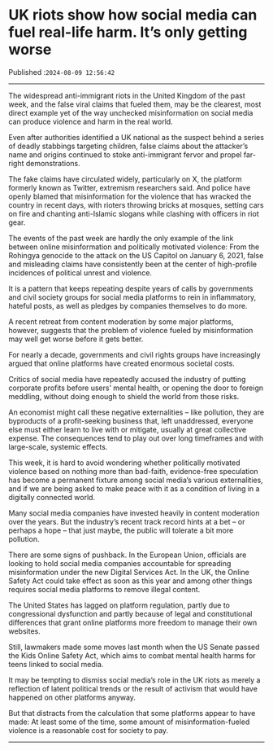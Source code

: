 # UK riots show how social media can fuel real-life harm. It’s only getting worse

Published :`2024-08-09 12:56:42`

---

The widespread anti-immigrant riots in the United Kingdom of the past week, and the false viral claims that fueled them, may be the clearest, most direct example yet of the way unchecked misinformation on social media can produce violence and harm in the real world.

Even after authorities identified a UK national as the suspect behind a series of deadly stabbings targeting children, false claims about the attacker’s name and origins continued to stoke anti-immigrant fervor and propel far-right demonstrations.

The fake claims have circulated widely, particularly on X, the platform formerly known as Twitter, extremism researchers said. And police have openly blamed that misinformation for the violence that has wracked the country in recent days, with rioters throwing bricks at mosques, setting cars on fire and chanting anti-Islamic slogans while clashing with officers in riot gear.

The events of the past week are hardly the only example of the link between online misinformation and politically motivated violence: From the Rohingya genocide to the attack on the US Capitol on January 6, 2021, false and misleading claims have consistently been at the center of high-profile incidences of political unrest and violence.

It is a pattern that keeps repeating despite years of calls by governments and civil society groups for social media platforms to rein in inflammatory, hateful posts, as well as pledges by companies themselves to do more.

A recent retreat from content moderation by some major platforms, however, suggests that the problem of violence fueled by misinformation may well get worse before it gets better.

For nearly a decade, governments and civil rights groups have increasingly argued that online platforms have created enormous societal costs.

Critics of social media have repeatedly accused the industry of putting corporate profits before users’ mental health, or opening the door to foreign meddling, without doing enough to shield the world from those risks.

An economist might call these negative externalities – like pollution, they are byproducts of a profit-seeking business that, left unaddressed, everyone else must either learn to live with or mitigate, usually at great collective expense. The consequences tend to play out over long timeframes and with large-scale, systemic effects.

This week, it is hard to avoid wondering whether politically motivated violence based on nothing more than bad-faith, evidence-free speculation has become a permanent fixture among social media’s various externalities, and if we are being asked to make peace with it as a condition of living in a digitally connected world.

Many social media companies have invested heavily in content moderation over the years. But the industry’s recent track record hints at a bet – or perhaps a hope – that just maybe, the public will tolerate a bit more pollution.

There are some signs of pushback. In the European Union, officials are looking to hold social media companies accountable for spreading misinformation under the new Digital Services Act. In the UK, the Online Safety Act could take effect as soon as this year and among other things requires social media platforms to remove illegal content.

The United States has lagged on platform regulation, partly due to congressional dysfunction and partly because of legal and constitutional differences that grant online platforms more freedom to manage their own websites.

Still, lawmakers made some moves last month when the US Senate passed the Kids Online Safety Act, which aims to combat mental health harms for teens linked to social media.

It may be tempting to dismiss social media’s role in the UK riots as merely a reflection of latent political trends or the result of activism that would have happened on other platforms anyway.

But that distracts from the calculation that some platforms appear to have made: At least some of the time, some amount of misinformation-fueled violence is a reasonable cost for society to pay.

---

